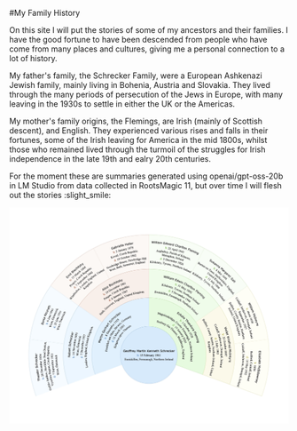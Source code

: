 #My Family History

On this site I will put the stories of some of my ancestors and their families. I have the good fortune to have been descended from people who have come from many places and cultures, giving me a personal connection to a lot of history.

My father's family, the Schrecker Family, were a European Ashkenazi Jewish family, mainly living in Bohenia, Austria and Slovakia. They lived through the many periods of persecution of the Jews in Europe, with many leaving in the 1930s to settle in either the UK or the Americas.

My mother's family origins, the Flemings, are Irish (mainly of Scottish descent), and English. They experienced various rises and falls in their fortunes, some of the Irish leaving for America in the mid 1800s, whilst those who remained lived through the turmoil of the struggles for Irish independence in the late 19th and ealry 20th centuries.

For the moment these are summaries generated using openai/gpt-oss-20b in LM Studio from data collected in RootsMagic 11, but over time I will flesh out the stories :slight_smile:

![Fan chart][def]

[def]: assets/GeoffFanChart.jpg